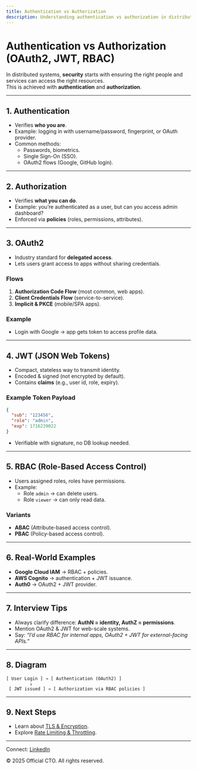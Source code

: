 ```yaml
---
title: Authentication vs Authorization
description: Understanding authentication vs authorization in distributed systems, with OAuth2, JWT, and RBAC explained for HLD interviews.
---
```


# Authentication vs Authorization (OAuth2, JWT, RBAC)

In distributed systems, **security** starts with ensuring the right people and services can access the right resources.  
This is achieved with **authentication** and **authorization**.

---

## 1. Authentication

- Verifies **who you are**.  
- Example: logging in with username/password, fingerprint, or OAuth provider.  
- Common methods:  
  - Passwords, biometrics.  
  - Single Sign-On (SSO).  
  - OAuth2 flows (Google, GitHub login).  

---

## 2. Authorization

- Verifies **what you can do**.  
- Example: you’re authenticated as a user, but can you access admin dashboard?  
- Enforced via **policies** (roles, permissions, attributes).  

---

## 3. OAuth2

- Industry standard for **delegated access**.  
- Lets users grant access to apps without sharing credentials.  

### Flows
1. **Authorization Code Flow** (most common, web apps).  
2. **Client Credentials Flow** (service-to-service).  
3. **Implicit & PKCE** (mobile/SPA apps).  

### Example
- Login with Google → app gets token to access profile data.  

---

## 4. JWT (JSON Web Tokens)

- Compact, stateless way to transmit identity.  
- Encoded & signed (not encrypted by default).  
- Contains **claims** (e.g., user id, role, expiry).  

### Example Token Payload
```json
{
  "sub": "123456",
  "role": "admin",
  "exp": 1716239022
}
```

- Verifiable with signature, no DB lookup needed.  

---

## 5. RBAC (Role-Based Access Control)

- Users assigned roles, roles have permissions.  
- Example:  
  - Role `admin` → can delete users.  
  - Role `viewer` → can only read data.  

### Variants
- **ABAC** (Attribute-based access control).  
- **PBAC** (Policy-based access control).  

---

## 6. Real-World Examples

- **Google Cloud IAM** → RBAC + policies.  
- **AWS Cognito** → authentication + JWT issuance.  
- **Auth0** → OAuth2 + JWT provider.  

---

## 7. Interview Tips

- Always clarify difference: **AuthN = identity, AuthZ = permissions**.  
- Mention OAuth2 & JWT for web-scale systems.  
- Say: *“I’d use RBAC for internal apps, OAuth2 + JWT for external-facing APIs.”*  

---

## 8. Diagram

```
[ User Login ] → [ Authentication (OAuth2) ]
         ↓
 [ JWT issued ] → [ Authorization via RBAC policies ]
```

---

## 9. Next Steps

- Learn about [TLS & Encryption](/sections/hld/security/encryption.md).  
- Explore [Rate Limiting & Throttling](/sections/hld/security/rate-limiting.md).  

---

<footer>
  <p>Connect: <a href="https://www.linkedin.com/in/ravi-shankar-a725b0225/">LinkedIn</a></p>
  <p>&copy; 2025 Official CTO. All rights reserved.</p>
</footer>
